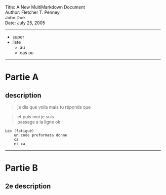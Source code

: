 Title:  A New MultiMarkdown Document  
Author: Fletcher T. Penney  
        John Doe  
Date:   July 25, 2005

---



* super
* liste
	* au 
	* cas ou

---

Partie A
========
description
--------

> je dis que voila
> mais tu réponds que

> et puis moi je suis  
> passage a la ligne ok

	Leo (fatigué)
		un code preformata donne
		ca
		et ca
	
---

# Partie B
## 2e description